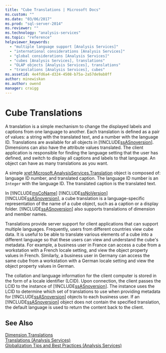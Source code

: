 ```yaml
---
title: "Cube Translations | Microsoft Docs"
ms.custom: ""
ms.date: "03/06/2017"
ms.prod: "sql-server-2014"
ms.reviewer: ""
ms.technology: "analysis-services"
ms.topic: "reference"
helpviewer_keywords: 
  - "multiple language support [Analysis Services]"
  - "international considerations [Analysis Services]"
  - "global considerations [Analysis Services]"
  - "cubes [Analysis Services], translations"
  - "OLAP objects [Analysis Services], translations"
  - "translations [Analysis Services], cubes"
ms.assetid: 4e4fd6a4-d324-4508-b75a-2a57de9ab8ff
author: minewiskan
ms.author: owend
manager: craigg
---
```

# Cube Translations
  A translation is a simple mechanism to change the displayed labels and captions from one language to another. Each translation is defined as a pair of values: a string with the translated text, and a number with the language ID. Translations are available for all objects in [!INCLUDE[ssASnoversion](../../includes/ssasnoversion-md.md)]. Dimensions can also have the attribute values translated. The client application is responsible for finding the language setting that the user has defined, and switch to display all captions and labels to that language. An object can have as many translations as you want.  
  
 A simple <xref:Microsoft.AnalysisServices.Translation> object is composed of: language ID number, and translated caption. The language ID number is an `Integer` with the language ID. The translated caption is the translated text.  
  
 In [!INCLUDE[msCoName](../../includes/msconame-md.md)] [!INCLUDE[ssNoVersion](../../includes/ssnoversion-md.md)] [!INCLUDE[ssASnoversion](../../includes/ssasnoversion-md.md)], a cube translation is a language-specific representation of the name of a cube object, such as a caption or a display folder. [!INCLUDE[ssASnoversion](../../includes/ssasnoversion-md.md)] also supports translations of dimension and member names.  
  
 Translations provide server support for client applications that can support multiple languages. Frequently, users from different countries view cube data. It is useful to be able to translate various elements of a cube into a different language so that these users can view and understand the cube's metadata. For example, a business user in France can access a cube from a workstation with a French locale setting, and view the object property values in French. Similarly, a business user in Germany can access the same cube from a workstation with a German locale setting and view the object property values in German.  
  
 The collation and language information for the client computer is stored in the form of a locale identifier (LCID). Upon connection, the client passes the LCID to the instance of [!INCLUDE[ssASnoversion](../../includes/ssasnoversion-md.md)]. The instance uses the LCID to determine which set of translations to use when providing metadata for [!INCLUDE[ssASnoversion](../../includes/ssasnoversion-md.md)] objects to each business user. If an [!INCLUDE[ssASnoversion](../../includes/ssasnoversion-md.md)] object does not contain the specified translation, the default language is used to return the content back to the client.  
  
## See Also  
 [Dimension Translations](../multidimensional-models-olap-logical-dimension-objects/dimension-translations.md)   
 [Translations &#40;Analysis Services&#41;](../translations-analysis-services.md)   
 [Globalization Tips and Best Practices &#40;Analysis Services&#41;](../globalization-tips-and-best-practices-analysis-services.md)  
  
  
